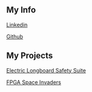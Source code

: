 ## My Info
[Linkedin](https://www.linkedin.com/in/patrick-c-stach/)

[Github](https://github.com/pat-stach)
## My Projects

[Electric Longboard Safety Suite](electric-longboard-safety-suite.md)

[FPGA Space Invaders](FPGA-space-invaders.md)


